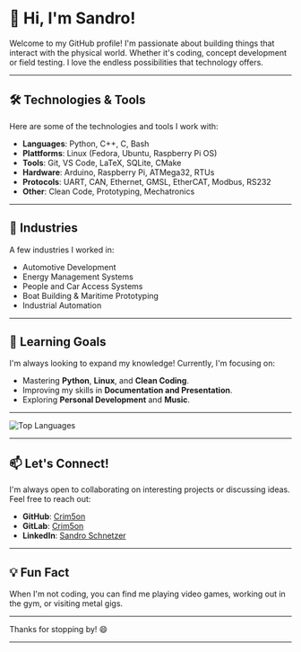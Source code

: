 # 👋 Hi, I'm Sandro!  

Welcome to my GitHub profile! I'm passionate about building things that interact with the physical world. Whether it's coding, concept development or field testing. I love the endless possibilities that technology offers.  

---

## 🛠️ Technologies & Tools  

Here are some of the technologies and tools I work with:  

- **Languages**: Python, C++, C, Bash
- **Plattforms**: Linux (Fedora, Ubuntu, Raspberry Pi OS)
- **Tools**: Git, VS Code, LaTeX, SQLite, CMake  
- **Hardware**: Arduino, Raspberry Pi, ATMega32, RTUs
- **Protocols**: UART, CAN, Ethernet, GMSL, EtherCAT, Modbus, RS232
- **Other**: Clean Code, Prototyping, Mechatronics

---

## 🔭 Industries

A few industries I worked in:  

- Automotive Development
- Energy Management Systems
- People and Car Access Systems
- Boat Building & Maritime Prototyping
- Industrial Automation

---

## 🌱 Learning Goals  

I'm always looking to expand my knowledge! Currently, I'm focusing on:  

- Mastering **Python**, **Linux**, and **Clean Coding**.
- Improving my skills in **Documentation and Presentation**.
- Exploring **Personal Development** and **Music**.  

---

![Top Languages](https://github-readme-stats.vercel.app/api/top-langs/?username=Crim5on&layout=compact&theme=dark)  

---

## 📫 Let's Connect!  

I'm always open to collaborating on interesting projects or discussing ideas. Feel free to reach out:  

- **GitHub**: [Crim5on](https://github.com/Crim5on)  
- **GitLab**: [Crim5on](https://gitlab.com/Crim5on) 
- **LinkedIn**: [Sandro Schnetzer](https://www.linkedin.com/in/sandroschnetzer/)  

---

## 💡 Fun Fact  

When I'm not coding, you can find me playing video games, working out in the gym, or visiting metal gigs.  

---

Thanks for stopping by! 😄  

---
